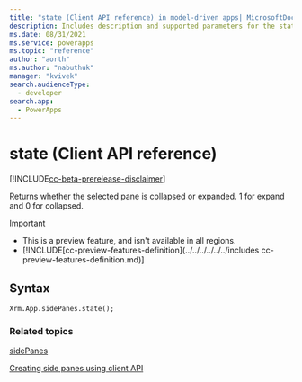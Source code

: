 ```yaml
---
title: "state (Client API reference) in model-driven apps| MicrosoftDocs"
description: Includes description and supported parameters for the state method.
ms.date: 08/31/2021
ms.service: powerapps
ms.topic: "reference"
author: "aorth"
ms.author: "nabuthuk"
manager: "kvivek"
search.audienceType: 
  - developer
search.app: 
  - PowerApps
---
```

# state (Client API reference)

[!INCLUDE[cc-beta-prerelease-disclaimer](../../../../../../includes/cc-beta-prerelease-disclaimer.md)]

Returns whether the selected pane is collapsed or expanded. 1 for expand and 0 for collapsed.

> [!IMPORTANT]
> - This is a preview feature, and isn't available in all regions.
> - [!INCLUDE[cc-preview-features-definition](../../../../../../includes cc-preview-features-definition.md)]

## Syntax

`Xrm.App.sidePanes.state();`


### Related topics

[sidePanes](../../xrm-app-sidepanes.md)

[Creating side panes using client API](../../../create-app-side-panes.md)